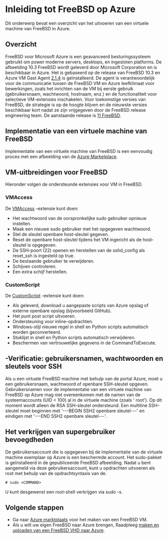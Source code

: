 <properties
   pageTitle="Inleiding tot FreeBSD op Azure | Microsoft Azure"
   description="Klik hier voor informatie over het gebruik van virtuele machines voor FreeBSD op Azure"
   services="virtual-machines-linux"
   documentationCenter=""
   authors="KylieLiang"
   manager="timlt"
   editor=""
   tags="azure-service-management"/>

<tags
   ms.service="virtual-machines-linux"
   ms.devlang="na"
   ms.topic="article"
   ms.tgt_pltfrm="vm-linux"
   ms.workload="infrastructure-services"
   ms.date="08/27/2016"
   ms.author="kyliel"/>

# <a name="introduction-to-freebsd-on-azure"></a>Inleiding tot FreeBSD op Azure
Dit onderwerp bevat een overzicht van het uitvoeren van een virtuele machine van FreeBSD in Azure.

## <a name="overview"></a>Overzicht
FreeBSD voor Microsoft Azure is een geavanceerd besturingssysteem gebruikt om power moderne servers, desktops, en ingesloten platforms. De afbeelding 10.3 FreeBSD wordt geleverd door Microsoft Corporation en is beschikbaar in Azure. Het is gebaseerd op de release van FreeBSD 10.3 en Azure VM Gast Agent [2.1.4](https://github.com/Azure/WALinuxAgent/releases/tag/v2.1.4) is geïnstalleerd. De agent is verantwoordelijk voor de communicatie tussen de FreeBSD VM en Azure leefklimaat voor bewerkingen, zoals het inrichten van de VM bij eerste gebruik (gebruikersnaam, wachtwoord, hostnaam, enz.) en de functionaliteit voor selectieve VM-extensies inschakelen.
Voor toekomstige versies van FreeBSD, de strategie is op de hoogte blijven en de nieuwste versies beschikbaar kort nadat ze zijn vrijgegeven door de FreeBSD release engineering team. De aanstaande release is [11 FreeBSD](https://www.freebsd.org/releases/11.0R/schedule.html).

## <a name="deploying-a-freebsd-virtual-machine"></a>Implementatie van een virtuele machine van FreeBSD
Implementatie van een virtuele machine van FreeBSD is een eenvoudig proces met een afbeelding van de [Azure Marketplace](https://azure.microsoft.com/marketplace/partners/microsoft/freebsd103/).

## <a name="vm-extensions-for-freebsd"></a>VM-uitbreidingen voor FreeBSD
Hieronder volgen de ondersteunde extensies voor VM in FreeBSD.

### <a name="vmaccess"></a>VMAccess

De [VMAccess](https://github.com/Azure/azure-linux-extensions/tree/master/VMAccess) -extensie kunt doen:

- Het wachtwoord van de oorspronkelijke sudo gebruiker opnieuw instellen.
- Maak een nieuwe sudo gebruiker met het opgegeven wachtwoord.
- Stel de sleutel openbare host-sleutel gegeven.
- Reset de openbare host-sleutel tijdens het VM ingericht als de host-sleutel is opgegeven.
- De SSH-poort (22) openen en herstellen van de sshd_config als reset_ssh is ingesteld op true.
- De bestaande gebruiker te verwijderen.
- Schijven controleren.
- Een extra schijf herstellen.

### <a name="customscript"></a>CustomScript

De [CustomScript](https://github.com/Azure/azure-linux-extensions/tree/master/CustomScript) -extensie kunt doen:

- Als geleverd, download u aangepaste scripts van Azure opslag of externe openbare opslag (bijvoorbeeld GitHub).
- Het punt post script uitvoeren.
- Ondersteuning voor inline-opdrachten.
- Windows-stijl nieuwe regel in shell en Python scripts automatisch worden geconverteerd.
- Stuklijst in shell en Python scripts automatisch verwijderen.
- Beschermen van vertrouwelijke gegevens in de CommandToExecute.

## <a name="authentication-user-names-passwords-and-ssh-keys"></a>-Verificatie: gebruikersnamen, wachtwoorden en sleutels voor SSH
Als u een virtuele FreeBSD machine met behulp van de portal Azure, moet u een gebruikersnaam, wachtwoord of openbare SSH-sleutel opgeven.
Gebruikersnamen voor de implementatie van een virtuele machine van FreeBSD op Azure mag niet overeenkomen met de namen van de systeemaccounts (UID < 100) al in de virtuele machine (zoals ' root').
Op dit moment wordt alleen de RSA SSH-sleutel ondersteund. Een multiline SSH-sleutel moet beginnen met '---BEGIN SSH2 openbare sleutel---' en eindigen met '---END SSH2 openbare sleutel---'.

## <a name="obtaining-superuser-privileges"></a>Het verkrijgen van supergebruiker bevoegdheden
De gebruikersaccount die is opgegeven bij de implementatie van de virtuele machine exemplaar op Azure is een beschermde account. Het sudo-pakket is geïnstalleerd in de gepubliceerde FreeBSD afbeelding.
Nadat u bent aangemeld via deze gebruikersaccount, kunt u opdrachten uitvoeren als root met behulp van de opdrachtsyntaxis van de.

    # sudo <COMMAND>

U kunt desgewenst een root-shell verkrijgen via sudo -s.

## <a name="next-steps"></a>Volgende stappen
- Ga naar [Azure marktplaats](https://azure.microsoft.com/marketplace/partners/microsoft/freebsd103/) voor het maken van een FreeBSD VM.
- Als u wilt uw eigen FreeBSD naar Azure brengen, Raadpleeg [maken en uploaden van een FreeBSD VHD naar Azure](../virtual-machines-linux-classic-freebsd-create-upload-vhd.md).
